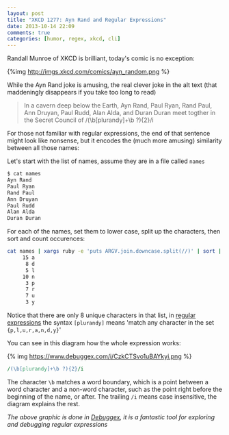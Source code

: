 ```yaml
---
layout: post
title: "XKCD 1277: Ayn Rand and Regular Expressions"
date: 2013-10-14 22:09
comments: true
categories: [humor, regex, xkcd, cli]
---
```


Randall Munroe of XKCD is brilliant, today's comic is no exception:

{%img http://imgs.xkcd.com/comics/ayn_random.png %}

While the Ayn Rand joke is amusing, the real clever joke in the alt text (that maddeningly disappears if you take too long to read)

> In a cavern deep below the Earth, Ayn Rand, Paul Ryan, Rand Paul, Ann Druyan, Paul Rudd, Alan Alda, and Duran Duran meet togther in the Secret Council of /(\b[plurandy]+\b ?){2}/i

For those not familiar with regular expressions, the end of that sentence might look like nonsense, but it encodes the (much more amusing) similarity between all those names:

Let's start with the list of names, assume they are in a file called `names`

``` bash
$ cat names
Ayn Rand
Paul Ryan
Rand Paul
Ann Druyan
Paul Rudd
Alan Alda
Duran Duran
```

For each of the names, set them to lower case, split up the characters, then sort and count occurences: 

``` bash
cat names | xargs ruby -e 'puts ARGV.join.downcase.split(//)' | sort | uniq -c
     15 a
      8 d
      5 l
     10 n
      3 p
      7 r
      7 u
      3 y
```

Notice that there are only 8 unique characters in that list, in [regular expressions](http://en.wikipedia.org/wiki/Regular_expression) the syntax `[plurandy]` means 'match any character in the set `{p,l,u,r,a,n,d,y}`'

You can see in this diagram how the whole expression works:

{% img https://www.debuggex.com/i/CzkCTSvo1uBAYkyi.png %}

``` perl
/(\b[plurandy]+\b ?){2}/i
```

The character `\b` matches a word boundary, which is a point between a word character and a non-word character, such as the point right before the beginning of the name, or after. The trailing `/i` means case insensitive, the diagram explains the rest.

_The above graphic is done in [Debuggex](https://www.debuggex.com/r/CzkCTSvo1uBAYkyi), it is a fantastic tool for exploring and debugging regular expressions_
